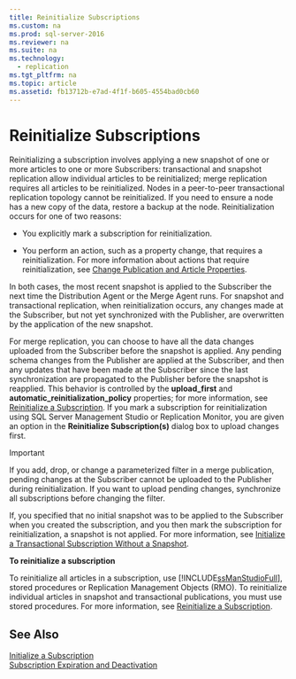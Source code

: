 ```yaml
---
title: Reinitialize Subscriptions
ms.custom: na
ms.prod: sql-server-2016
ms.reviewer: na
ms.suite: na
ms.technology: 
  - replication
ms.tgt_pltfrm: na
ms.topic: article
ms.assetid: fb13712b-e7ad-4f1f-b605-4554bad0cb60
---
```

# Reinitialize Subscriptions
  Reinitializing a subscription involves applying a new snapshot of one or more articles to one or more Subscribers: transactional and snapshot replication allow individual articles to be reinitialized; merge replication requires all articles to be reinitialized. Nodes in a peer\-to\-peer transactional replication topology cannot be reinitialized. If you need to ensure a node has a new copy of the data, restore a backup at the node. Reinitialization occurs for one of two reasons:  
  
-   You explicitly mark a subscription for reinitialization.  
  
-   You perform an action, such as a property change, that requires a reinitialization. For more information about actions that require reinitialization, see [Change Publication and Article Properties](../../Topics/TopicNameNotContainA/Change-Publication-and-Article-Properties.md).  
  
 In both cases, the most recent snapshot is applied to the Subscriber the next time the Distribution Agent or the Merge Agent runs. For snapshot and transactional replication, when reinitialization occurs, any changes made at the Subscriber, but not yet synchronized with the Publisher, are overwritten by the application of the new snapshot.  
  
 For merge replication, you can choose to have all the data changes uploaded from the Subscriber before the snapshot is applied. Any pending schema changes from the Publisher are applied at the Subscriber, and then any updates that have been made at the Subscriber since the last synchronization are propagated to the Publisher before the snapshot is reapplied. This behavior is controlled by the **upload\_first** and **automatic\_reinitialization\_policy** properties; for more information, see [Reinitialize a Subscription](../../Topics/TopicNameContainA/Reinitialize-a-Subscription.md). If you mark a subscription for reinitialization using SQL Server Management Studio or Replication Monitor, you are given an option in the **Reinitialize Subscription\(s\)** dialog box to upload changes first.  
  
> [!IMPORTANT]  
>  If you add, drop, or change a parameterized filter in a merge publication, pending changes at the Subscriber cannot be uploaded to the Publisher during reinitialization. If you want to upload pending changes, synchronize all subscriptions before changing the filter.  
  
 If, you specified that no initial snapshot was to be applied to the Subscriber when you created the subscription, and you then mark the subscription for reinitialization, a snapshot is not applied. For more information, see [Initialize a Transactional Subscription Without a Snapshot](../../Topics/TopicNameContainA/Initialize-a-Transactional-Subscription-Without-a-Snapshot.md).  
  
 **To reinitialize a subscription**  
  
 To reinitialize all articles in a subscription, use [!INCLUDE[ssManStudioFull](../../Token/Other/ssManStudioFull_md.md)], stored procedures or Replication Management Objects \(RMO\). To reinitialize individual articles in snapshot and transactional publications, you must use stored procedures. For more information, see [Reinitialize a Subscription](../../Topics/TopicNameContainA/Reinitialize-a-Subscription.md).  
  
## See Also  
 [Initialize a Subscription](../../Topics/TopicNameContainA/Initialize-a-Subscription.md)   
 [Subscription Expiration and Deactivation](../../Topics/TopicNameNotContainA/Subscription-Expiration-and-Deactivation.md)  
  
  